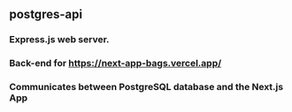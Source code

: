 ﻿## postgres-api

### Express.js web server. 
### Back-end for https://next-app-bags.vercel.app/
### Communicates between PostgreSQL database and the Next.js App
